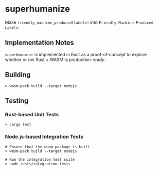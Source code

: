 # superhumanize

Make `friendly_machine_produced[labels]` into `Friendly Machine Produced Labels`.

## Implementation Notes

`superhumanize` is implemented in Rust as a proof-of-concept to explore whether or not Rust + WASM is production-ready.

## Building

```
> wasm-pack build --target nodejs
```

## Testing

### Rust-based Unit Tests

```
> cargo test
```

### Node.js-based Integration Tests

```
# Ensure that the wasm package is built
> wasm-pack build --target nodejs

# Run the integration test suite
> node tests/integration-tests
```
